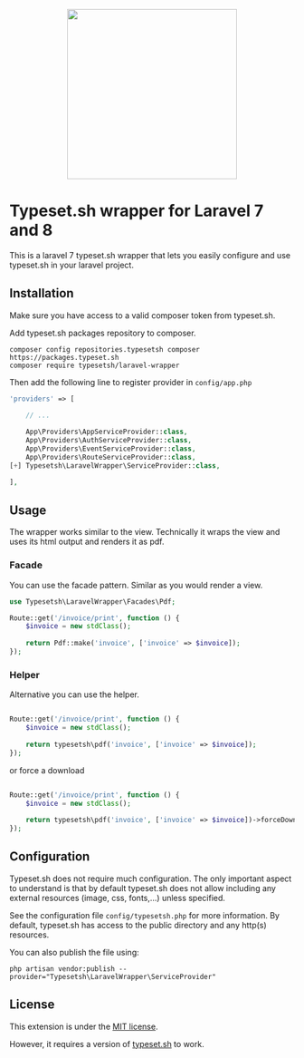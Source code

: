 
<p align="center"><img src="https://static.typeset.sh/images/typeset.sh-logo.svg" width="300"></p>


# Typeset.sh wrapper for Laravel 7 and 8

This is a laravel 7 typeset.sh wrapper that lets you easily configure and use typeset.sh
in your laravel project.


## Installation

Make sure you have access to a valid composer token from typeset.sh.

Add typeset.sh packages repository to composer.

    composer config repositories.typesetsh composer https://packages.typeset.sh
    composer require typesetsh/laravel-wrapper


Then add the following line to register provider in `config/app.php`
```php
'providers' => [

    // ...
    
    App\Providers\AppServiceProvider::class,
    App\Providers\AuthServiceProvider::class,
    App\Providers\EventServiceProvider::class,
    App\Providers\RouteServiceProvider::class,
[+] Typesetsh\LaravelWrapper\ServiceProvider::class,

],
```  
    
    
## Usage

The wrapper works similar to the view. Technically it wraps the view and uses its html output
and renders it as pdf.

### Facade

You can use the facade pattern. Similar as you would render a view.

```php
use Typesetsh\LaravelWrapper\Facades\Pdf;

Route::get('/invoice/print', function () {
    $invoice = new stdClass();
    
    return Pdf::make('invoice', ['invoice' => $invoice]);
});
```


### Helper

Alternative you can use the helper.

```php

Route::get('/invoice/print', function () {
    $invoice = new stdClass();
    
    return typesetsh\pdf('invoice', ['invoice' => $invoice]);
});
```

or force a download

```php

Route::get('/invoice/print', function () {
    $invoice = new stdClass();
    
    return typesetsh\pdf('invoice', ['invoice' => $invoice])->forceDownload('invoice.pdf');
});
```


## Configuration

Typeset.sh does not require much configuration. The only important aspect to understand is that
by default typeset.sh does not allow including any external resources (image, css, fonts,...) 
unless specified.

See the configuration file `config/typesetsh.php` for more information. By default, typeset.sh
has access to the public directory and any http(s) resources.

You can also publish the file using:

    php artisan vendor:publish --provider="Typesetsh\LaravelWrapper\ServiceProvider"
    
    
## License

This extension is under the [MIT license](LICENSE).

However, it requires a version of [typeset.sh](https://typeset.sh/) to work.
